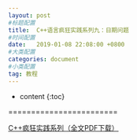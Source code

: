 ```yaml
---
layout: post
#标题配置
title:  C++语言疯狂实践系列九：日期问题
#时间配置
date:   2019-01-08 22:08:00 +0800
#大类配置
categories: document
#小类配置
tag: 教程
---
```


* content
{:toc}


========================

[C++疯狂实践系列（全文PDF下载）]()

